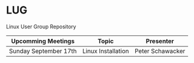 # LUG
Linux User Group Repository

|Upcomming Meetings|Topic|Presenter|
|------------------|-----|---------|
|Sunday September 17th|Linux Installation|Peter Schawacker|


